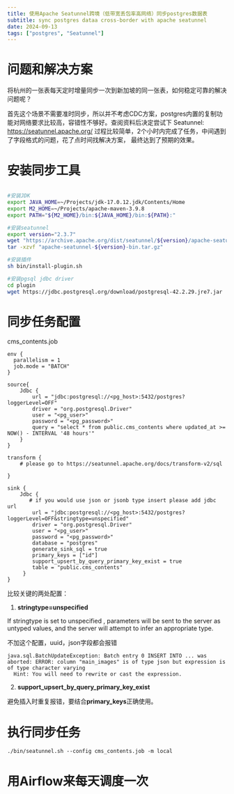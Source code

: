 ```yaml
---
title: 使用Apache Seatunnel跨境（低带宽丢包率高网络）同步postgres数据表
subtitle: sync postgres dataa cross-border with apache seatunnel
date: 2024-09-13
tags: ["postgres", "Seatunnel"]
---
```


# 问题和解决方案

将杭州的一张表每天定时增量同步一次到新加坡的同一张表，如何稳定可靠的解决问题呢？

首先这个场景不需要准时同步，所以并不考虑CDC方案，postgres内置的复制功能对网络要求比较高，容错性不够好。查阅资料后决定尝试下 Seatunnel: https://seatunnel.apache.org/ 过程比较简单，2个小时内完成了任务，中间遇到了字段格式的问题，花了点时间找解决方案， 最终达到了预期的效果。

<!--more-->

# 安装同步工具
```bash

#安装JDK
export JAVA_HOME=~/Projects/jdk-17.0.12.jdk/Contents/Home
export M2_HOME=~/Projects/apache-maven-3.9.8 
export PATH="${M2_HOME}/bin:${JAVA_HOME}/bin:${PATH}:"

#安装seatunnel
export version="2.3.7"
wget "https://archive.apache.org/dist/seatunnel/${version}/apache-seatunnel-${version}-bin.tar.gz"
tar -xzvf "apache-seatunnel-${version}-bin.tar.gz"

#安装插件
sh bin/install-plugin.sh

#安装pgsql jdbc driver
cd plugin 
wget https://jdbc.postgresql.org/download/postgresql-42.2.29.jre7.jar

```

# 同步任务配置
cms_contents.job
```
env {
  parallelism = 1
  job.mode = "BATCH"
}

source{
    Jdbc {
        url = "jdbc:postgresql://<pg_host>:5432/postgres?loggerLevel=OFF"
        driver = "org.postgresql.Driver"
        user = "<pg_user>"
        password = "<pg_password>"
        query = "select * from public.cms_contents where updated_at >= NOW() - INTERVAL '48 hours'"
    }
}

transform {
    # please go to https://seatunnel.apache.org/docs/transform-v2/sql

}

sink {
    Jdbc {
       # if you would use json or jsonb type insert please add jdbc url  
        url = "jdbc:postgresql://<pg_host>:5432/postgres?loggerLevel=OFF&stringtype=unspecified"
        driver = "org.postgresql.Driver"
        user = "<pg_user>"
        password = "<pg_password>"
        database = "postgres"
        generate_sink_sql = true
        primary_keys = ["id"]
        support_upsert_by_query_primary_key_exist = true
        table = "public.cms_contents"
     }
}
```

比较关键的两处配置：
1. **stringtype=unspecified**

If stringtype is set to unspecified , parameters will be sent to the server as untyped values, and the server will attempt to infer an appropriate type.

不加这个配置，uuid，json字段都会报错
```
java.sql.BatchUpdateException: Batch entry 0 INSERT INTO ... was aborted: ERROR: column "main_images" is of type json but expression is of type character varying
  Hint: You will need to rewrite or cast the expression.
```
2. **support_upsert_by_query_primary_key_exist**

避免插入时重复报错，要结合**primary_keys**正确使用。

# 执行同步任务
```
./bin/seatunnel.sh --config cms_contents.job -m local
```

# 用Airflow来每天调度一次
